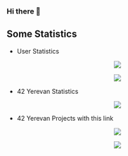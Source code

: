 ### Hi there 👋

<!--
**van-Art/van-Art** is a ✨ _special_ ✨ repository because its `README.md` (this file) appears on your GitHub profile.

Here are some ideas to get you started:

- 🔭 I’m currently working on ...
- 🌱 I’m currently learning ...
- 👯 I’m looking to collaborate on ...
- 🤔 I’m looking for help with ...
- 💬 Ask me about ...
- 📫 How to reach me: ...
- 😄 Pronouns: ...
- ⚡ Fun fact: ...
-->
## Some Statistics

* User Statistics

<p align="center">
  <a href="https://github.com/van-Art">
    <img src="https://github-readme-stats.vercel.app/api?username=van-Art&count_private=true&show_icons=true&theme=radical">
  </a>
</p>

<p align="center">
  <a href="https://github.com/van-Art">
    <img src="https://github-readme-stats.vercel.app/api/top-langs?username=van-Art&show_icons=true&locale=en&layout=compact&theme=radical">
  </a>
</p>

* 42 Yerevan Statistics

<!-- <p align="center">
  <a href="https://profile.intra.42.fr/users/vtorosya">
    <img src="https://badgen.net/badge/Born2Code/vtorosya/blue?cache=86400&icon=https://meta.intra.42.fr/images/42_logo.svg">
  </a>
</p> -->

<p align="center">
   <a href="https://profile.intra.42.fr/users/vtorosya">
     <img src = "https://badge42.vercel.app/api/v2/cl2hu08a1003009jrwfa6lv8w/stats?cursusId=21&coalitionId=undefined">
     </a>
  </p>
  
* 42 Yerevan Projects with this link

<p align="center">
  <a href="https://github.com/42Yerevan-Projects">
    <img src="https://badgen.net/badge/Yerevan /Projects/green?cache=86400&icon=https://meta.intra.42.fr/images/42_logo.svg">
  </a>
</p>

<p align="center">
  <a href="https://github.com/van-Art">
    <img src="https://raw.githubusercontent.com/madebypixel02/madebypixel02/output/github-contribution-grid-snake.svg">
  </a>
</p>
